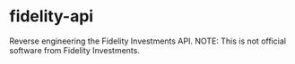 # fidelity-api
Reverse engineering the Fidelity Investments API. NOTE: This is not official software from Fidelity Investments.
